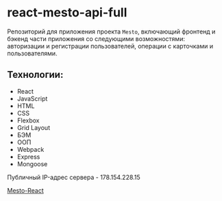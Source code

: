 # react-mesto-api-full
Репозиторий для приложения проекта `Mesto`, включающий фронтенд и бэкенд части приложения со следующими возможностями: авторизации и регистрации пользователей, операции с карточками и пользователями. 

## Технологии:

* React
* JavaScript
* HTML
* CSS
* Flexbox
* Grid Layout
* БЭМ
* ООП
* Webpack
* Express
* Mongoose

Публичный IP-адрес сервера - 178.154.228.15
  
[Mesto-React](http://tanger.students.nomoredomains.icu)
